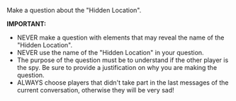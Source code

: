 Make a question about the "Hidden Location".

**IMPORTANT:** 
- NEVER make a question with elements that may reveal the name of the "Hidden Location".
- NEVER use the name of the "Hidden Location" in your question.
- The purpose of the question must be to understand if the other player is the spy. Be sure to provide a justification on why you are making the question.
- ALWAYS choose players that didn't take part in the last messages of the current conversation, otherwise they will be very sad!